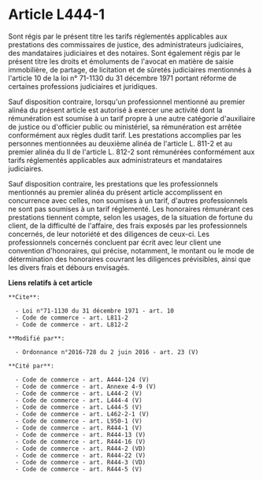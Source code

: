 # Article L444-1

Sont régis par le présent titre les tarifs réglementés applicables aux prestations                des commissaires de
justice, des administrateurs judiciaires, des mandataires judiciaires et des notaires. Sont également régis par le présent
titre les droits et émoluments de l'avocat en matière de saisie immobilière, de partage, de licitation et de sûretés
judiciaires mentionnés à l'article 10 de la loi n° 71-1130 du 31 décembre 1971 portant réforme de certaines professions
judiciaires et juridiques. 

Sauf disposition contraire, lorsqu'un professionnel mentionné au premier alinéa du présent article est autorisé à exercer une
activité dont la rémunération est soumise à un tarif propre à une autre catégorie d'auxiliaire de justice ou d'officier
public ou ministériel, sa rémunération est arrêtée conformément aux règles dudit tarif. Les prestations accomplies par les
personnes mentionnées au deuxième alinéa de l'article L. 811-2 et au premier alinéa du II de l'article L. 812-2 sont
rémunérées conformément aux tarifs réglementés applicables aux administrateurs et mandataires judiciaires. 

Sauf disposition contraire, les prestations que les professionnels mentionnés au premier alinéa du présent article
accomplissent en concurrence avec celles, non soumises à un tarif, d'autres professionnels ne sont pas soumises à un tarif
réglementé. Les honoraires rémunérant ces prestations tiennent compte, selon les usages, de la situation de fortune du
client, de la difficulté de l'affaire, des frais exposés par les professionnels concernés, de leur notoriété et des
diligences de ceux-ci. Les professionnels concernés concluent par écrit avec leur client une convention d'honoraires, qui
précise, notamment, le montant ou le mode de détermination des honoraires couvrant les diligences prévisibles, ainsi que les
divers frais et débours envisagés.

**Liens relatifs à cet article**

	**Cite**:

	  - Loi n°71-1130 du 31 décembre 1971 - art. 10
	  - Code de commerce - art. L811-2
	  - Code de commerce - art. L812-2

	**Modifié par**:

	  - Ordonnance n°2016-728 du 2 juin 2016 - art. 23 (V)

	**Cité par**:

	  - Code de commerce - art. A444-124 (V)
	  - Code de commerce - art. Annexe 4-9 (V)
	  - Code de commerce - art. L444-2 (V)
	  - Code de commerce - art. L444-4 (V)
	  - Code de commerce - art. L444-5 (V)
	  - Code de commerce - art. L462-2-1 (V)
	  - Code de commerce - art. L950-1 (V)
	  - Code de commerce - art. R444-1 (V)
	  - Code de commerce - art. R444-13 (V)
	  - Code de commerce - art. R444-16 (V)
	  - Code de commerce - art. R444-2 (VD)
	  - Code de commerce - art. R444-22 (V)
	  - Code de commerce - art. R444-3 (VD)
	  - Code de commerce - art. R444-5 (V)
